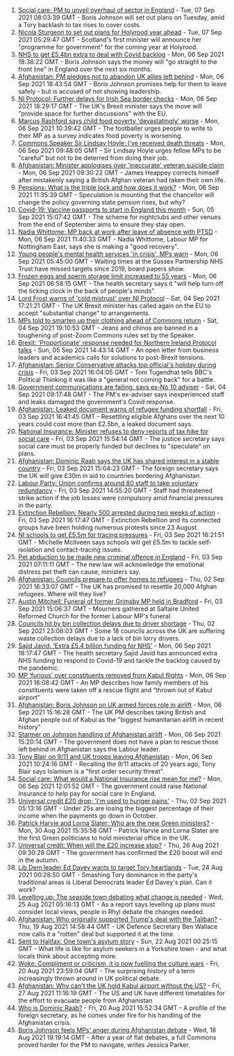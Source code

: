 1. [Social care: PM to unveil overhaul of sector in England](https://www.bbc.co.uk/news/uk-politics-58469872?at_medium=RSS&at_campaign=KARANGA) - Tue, 07 Sep 2021 08:03:39 GMT - Boris Johnson will set out plans on Tuesday, amid a Tory backlash to tax rises to cover costs.
2. [Nicola Sturgeon to set out plans for Holyrood year ahead](https://www.bbc.co.uk/news/uk-scotland-scotland-politics-58464674?at_medium=RSS&at_campaign=KARANGA) - Tue, 07 Sep 2021 05:29:47 GMT - Scotland's first minister will announce her "programme for government" for the coming year at Holyrood.
3. [NHS to get £5.4bn extra to deal with Covid backlog](https://www.bbc.co.uk/news/uk-politics-58463493?at_medium=RSS&at_campaign=KARANGA) - Mon, 06 Sep 2021 18:38:22 GMT - Boris Johnson says the money will "go straight to the front line" in England over the next six months.
4. [Afghanistan: PM pledges not to abandon UK allies left behind](https://www.bbc.co.uk/news/uk-politics-58467874?at_medium=RSS&at_campaign=KARANGA) - Mon, 06 Sep 2021 18:43:54 GMT - Boris Johnson promises help for them to leave safely - but is accused of not showing leadership.
5. [NI Protocol: Further delays for Irish Sea border checks](https://www.bbc.co.uk/news/uk-northern-ireland-58461991?at_medium=RSS&at_campaign=KARANGA) - Mon, 06 Sep 2021 18:29:17 GMT - The UK's Brexit minister says the move will "provide space for further discussions" with the EU.
6. [Marcus Rashford says child food poverty 'devastatingly' worse](https://www.bbc.co.uk/news/uk-england-manchester-58460197?at_medium=RSS&at_campaign=KARANGA) - Mon, 06 Sep 2021 10:39:42 GMT - The footballer urges people to write to their MP as a survey indicates food poverty is worsening.
7. [Commons Speaker Sir Lindsay Hoyle: I've received death threats](https://www.bbc.co.uk/news/uk-politics-58462131?at_medium=RSS&at_campaign=KARANGA) - Mon, 06 Sep 2021 09:48:05 GMT - Sir Lindsay Hoyle urges fellow MPs to be "careful" but not to be deterred from doing their job.
8. [Afghanistan: Minister apologises over 'inaccurate' veteran suicide claim](https://www.bbc.co.uk/news/uk-58460511?at_medium=RSS&at_campaign=KARANGA) - Mon, 06 Sep 2021 09:30:22 GMT - James Heappey corrects himself after mistakenly saying a British Afghan veteran had taken their own life.
9. [Pensions: What is the triple lock and how does it work?](https://www.bbc.co.uk/news/business-53082530?at_medium=RSS&at_campaign=KARANGA) - Mon, 06 Sep 2021 11:35:39 GMT - Speculation is mounting that the chancellor will change the policy governing state pension rises, but why?
10. [Covid-19: Vaccine passports to start in England this month](https://www.bbc.co.uk/news/uk-58452953?at_medium=RSS&at_campaign=KARANGA) - Sun, 05 Sep 2021 15:07:42 GMT - The scheme for nightclubs and other venues from the end of September aims to ensure they stay open.
11. [Nadia Whittome: MP back at work after leave of absence with PTSD](https://www.bbc.co.uk/news/uk-england-nottinghamshire-58460743?at_medium=RSS&at_campaign=KARANGA) - Mon, 06 Sep 2021 11:40:33 GMT - Nadia Whittome, Labour MP for Nottingham East, says she is making a "good recovery".
12. [Young people's mental health services 'in crisis', MPs warn](https://www.bbc.co.uk/news/uk-england-sussex-58434191?at_medium=RSS&at_campaign=KARANGA) - Mon, 06 Sep 2021 05:45:00 GMT - Waiting times at the Sussex Partnership NHS Trust have missed targets since 2019, board papers show.
13. [Frozen eggs and sperm storage limit increased to 55 years](https://www.bbc.co.uk/news/health-58456832?at_medium=RSS&at_campaign=KARANGA) - Mon, 06 Sep 2021 06:58:15 GMT - The health secretary says it "will help turn off the ticking clock in the back of people's minds".
14. [Lord Frost warns of 'cold mistrust' over NI Protocol](https://www.bbc.co.uk/news/uk-northern-ireland-58450393?at_medium=RSS&at_campaign=KARANGA) - Sat, 04 Sep 2021 17:21:21 GMT - The UK Brexit minister has called again on the EU to accept "substantial change" to arrangements.
15. [MPs told to smarten up their clothing ahead of Commons return](https://www.bbc.co.uk/news/uk-politics-58448900?at_medium=RSS&at_campaign=KARANGA) - Sat, 04 Sep 2021 19:10:53 GMT - Jeans and chinos are banned in a toughening of post-Zoom Commons rules set by the Speaker.
16. [Brexit: 'Proportionate' response needed for Northern Ireland Protocol talks](https://www.bbc.co.uk/news/uk-northern-ireland-58455856?at_medium=RSS&at_campaign=KARANGA) - Sun, 05 Sep 2021 14:43:14 GMT - An open letter from business leaders and academics calls for solutions to post-Brexit tensions.
17. [Afghanistan: Senior Conservative attacks top official's holiday during crisis](https://www.bbc.co.uk/news/uk-politics-58437470?at_medium=RSS&at_campaign=KARANGA) - Fri, 03 Sep 2021 16:04:05 GMT - Tom Tugendhat tells BBC's Political Thinking it was like a "general not coming back" for a battle.
18. [Government communications are failing, says ex-No 10 adviser](https://www.bbc.co.uk/news/uk-politics-58437469?at_medium=RSS&at_campaign=KARANGA) - Sat, 04 Sep 2021 09:17:48 GMT - The PM's ex-adviser says inexperienced staff and leaks damaged the government's Covid response.
19. [Afghanistan: Leaked document warns of refugee funding shortfall](https://www.bbc.co.uk/news/uk-politics-58426795?at_medium=RSS&at_campaign=KARANGA) - Fri, 03 Sep 2021 16:41:45 GMT - Resettling eligible Afghans over the next 10 years could cost more than £2.5bn, a leaked document says.
20. [National Insurance: Minister refuses to deny reports of tax hike for social care](https://www.bbc.co.uk/news/uk-politics-58430364?at_medium=RSS&at_campaign=KARANGA) - Fri, 03 Sep 2021 15:54:14 GMT - The justice secretary says social care must be properly funded but declines to "speculate" on plans.
21. [Afghanistan: Dominic Raab says the UK has shared interest in a stable country](https://www.bbc.co.uk/news/uk-58427808?at_medium=RSS&at_campaign=KARANGA) - Fri, 03 Sep 2021 15:04:23 GMT - The foreign secretary says the UK will give £30m in aid to countries bordering Afghanistan.
22. [Labour Party: Union confirms around 80 staff to take voluntary redundancy](https://www.bbc.co.uk/news/uk-politics-58439902?at_medium=RSS&at_campaign=KARANGA) - Fri, 03 Sep 2021 14:55:20 GMT - Staff had threatened strike action if the job losses were compulsory amid financial pressures in the party.
23. [Extinction Rebellion: Nearly 500 arrested during two weeks of action](https://www.bbc.co.uk/news/uk-england-london-58438755?at_medium=RSS&at_campaign=KARANGA) - Fri, 03 Sep 2021 16:17:47 GMT - Extinction Rebellion and its connected groups have been holding numerous protests since 23 August.
24. [NI schools to get £5.5m for tracing pressures](https://www.bbc.co.uk/news/uk-northern-ireland-58440326?at_medium=RSS&at_campaign=KARANGA) - Fri, 03 Sep 2021 16:21:51 GMT - Michelle McIlveen says schools will get £5.5m to tackle self-isolation and contact-tracing issues.
25. [Pet abduction to be made new criminal offence in England](https://www.bbc.co.uk/news/uk-58423967?at_medium=RSS&at_campaign=KARANGA) - Fri, 03 Sep 2021 07:11:11 GMT - The new law will acknowledge the emotional distress pet theft can cause, ministers say.
26. [Afghanistan: Councils prepare to offer homes to refugees](https://www.bbc.co.uk/news/uk-politics-58426788?at_medium=RSS&at_campaign=KARANGA) - Thu, 02 Sep 2021 16:33:07 GMT - The UK has promised to resettle 20,000 Afghan refugees. Where will they live?
27. [Austin Mitchell: Funeral of former Grimsby MP held in Bradford](https://www.bbc.co.uk/news/uk-england-humber-58433653?at_medium=RSS&at_campaign=KARANGA) - Fri, 03 Sep 2021 15:06:37 GMT - Mourners gathered at Saltaire United Reformed Church for the former Labour MP's funeral.
28. [Councils hit by bin collection delays due to driver shortage](https://www.bbc.co.uk/news/business-58424343?at_medium=RSS&at_campaign=KARANGA) - Thu, 02 Sep 2021 23:06:03 GMT - Some 18 councils across the UK are suffering waste collection delays due to a lack of bin lorry drivers.
29. [Sajid Javid: 'Extra £5.4 billion funding for NHS'](https://www.bbc.co.uk/news/uk-58469350?at_medium=RSS&at_campaign=KARANGA) - Mon, 06 Sep 2021 18:17:47 GMT - The health secretary Sajid Javid has announced extra NHS funding to respond to Covid-19 and tackle the backlog caused by the pandemic.
30. [MP ‘furious’ over constituents removed from Kabul flights](https://www.bbc.co.uk/news/uk-politics-58464004?at_medium=RSS&at_campaign=KARANGA) - Mon, 06 Sep 2021 16:08:42 GMT - An MP describes how family members of his constituents were taken off a rescue flight and “thrown out of Kabul airport”
31. [Afghanistan: Boris Johnson on UK armed forces role in airlift](https://www.bbc.co.uk/news/uk-politics-58463998?at_medium=RSS&at_campaign=KARANGA) - Mon, 06 Sep 2021 15:16:28 GMT - The UK PM describes taking British and Afghan people out of Kabul as the "biggest humanitarian airlift in recent history"
32. [Starmer on Johnson handling of Afghanistan airlift](https://www.bbc.co.uk/news/uk-politics-58463999?at_medium=RSS&at_campaign=KARANGA) - Mon, 06 Sep 2021 15:20:14 GMT - The government does not have a plan to rescue those left behind in Afghanistan says the Labour leader.
33. [Tony Blair on 9/11 and UK troops leaving Afghanistan](https://www.bbc.co.uk/news/uk-politics-58463996?at_medium=RSS&at_campaign=KARANGA) - Mon, 06 Sep 2021 10:24:16 GMT - Recalling the 9/11 attacks of 20 years ago, Tony Blair says Islamism is a "first order security threat".
34. [Social care: What would a National Insurance rise mean for me?](https://www.bbc.co.uk/news/uk-politics-58436009?at_medium=RSS&at_campaign=KARANGA) - Mon, 06 Sep 2021 12:01:52 GMT - The government could raise National Insurance to help pay for social care in England.
35. [Universal credit £20 drop: 'I'm used to hunger pains'](https://www.bbc.co.uk/news/newsbeat-58186978?at_medium=RSS&at_campaign=KARANGA) - Thu, 02 Sep 2021 05:13:16 GMT - Under 25s are losing the biggest percentage of their income when the payments go down in October.
36. [Patrick Harvie and Lorna Slater: Who are the new Green ministers?](https://www.bbc.co.uk/news/uk-scotland-scotland-politics-58268743?at_medium=RSS&at_campaign=KARANGA) - Mon, 30 Aug 2021 15:35:58 GMT - Patrick Harvie and Lorna Slater are the first Green politicians to hold ministerial office in the UK.
37. [Universal credit: When will the £20 increase stop?](https://www.bbc.co.uk/news/uk-41487126?at_medium=RSS&at_campaign=KARANGA) - Thu, 26 Aug 2021 09:30:28 GMT - The government has confirmed the £20 boost will end in the autumn.
38. [Lib Dem leader Ed Davey wants to target Tory heartlands](https://www.bbc.co.uk/news/uk-politics-58306872?at_medium=RSS&at_campaign=KARANGA) - Tue, 24 Aug 2021 00:28:50 GMT - Smashing Tory dominance in the party's traditional areas is Liberal Democrats leader Ed Davey's plan. Can it work?
39. [Levelling up: The seaside town debating what change is needed](https://www.bbc.co.uk/news/uk-58248594?at_medium=RSS&at_campaign=KARANGA) - Wed, 25 Aug 2021 05:16:13 GMT - As a report says levelling up plans must consider local views, people in Rhyl debate the changes needed.
40. [Afghanistan: Who originally supported Trump's deal with the Taliban?](https://www.bbc.co.uk/news/58271943?at_medium=RSS&at_campaign=KARANGA) - Thu, 19 Aug 2021 14:58:44 GMT - UK Defence Secretary Ben Wallace now calls it a "rotten" deal but supported it at the time.
41. [Sent to Halifax: One town's asylum story](https://www.bbc.co.uk/news/uk-politics-58270841?at_medium=RSS&at_campaign=KARANGA) - Sun, 22 Aug 2021 00:25:15 GMT - What life is like for asylum seekers in a Yorkshire town - and what locals think about accepting more.
42. [Woke: Compliment or criticism, it is now fuelling the culture wars](https://www.bbc.co.uk/news/uk-politics-58281576?at_medium=RSS&at_campaign=KARANGA) - Fri, 20 Aug 2021 23:59:04 GMT - The surprising history of a term increasingly thrown around in UK political debate.
43. [Afghanistan: Why can't the UK hold Kabul airport without the US?](https://www.bbc.co.uk/news/world-58305185?at_medium=RSS&at_campaign=KARANGA) - Fri, 27 Aug 2021 11:16:19 GMT - The US and UK have different timetables for the effort to evacuate people from Afghanistan
44. [Who is Dominic Raab?](https://www.bbc.co.uk/news/uk-politics-52064637?at_medium=RSS&at_campaign=KARANGA) - Fri, 20 Aug 2021 15:52:34 GMT - A profile of the foreign secretary, as he comes under fire for his handling of the Afghanistan crisis.
45. [Boris Johnson feels MPs' anger during Afghanistan debate](https://www.bbc.co.uk/news/uk-politics-58256616?at_medium=RSS&at_campaign=KARANGA) - Wed, 18 Aug 2021 19:19:14 GMT - After a year of flat debates, a full Commons proved harder for the PM to navigate, writes Jessica Parker.
